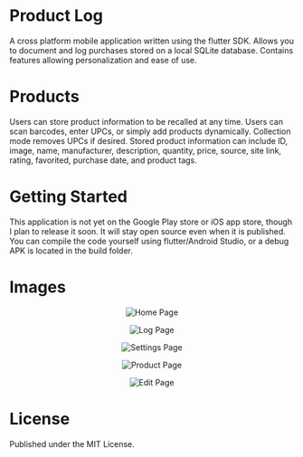 # Product Log

A cross platform mobile application written using the flutter SDK. Allows you to document and log purchases stored on a local SQLite database. Contains features allowing personalization and ease of use. 

# Products
Users can store product information to be recalled at any time. Users can scan barcodes, enter UPCs, or simply add products dynamically. Collection mode removes UPCs if desired. Stored product information can include ID, image, name, manufacturer, description, quantity, price, source, site link, rating, favorited, purchase date, and product tags. 

# Getting Started

This application is not yet on the Google Play store or iOS app store, though I plan to release it soon. It will stay open source even when it is published. You can compile the code yourself using flutter/Android Studio, or a debug APK is located in the build folder.

# Images

<div align="center">

  ![Home Page](screenshots/home.png)

  ![Log Page](screenshots/log.png)

  ![Settings Page](screenshots/settings.png)

  ![Product Page](screenshots/product.png)

  ![Edit Page](screenshots/edit.png)

 </div>

# License
Published under the MIT License.
